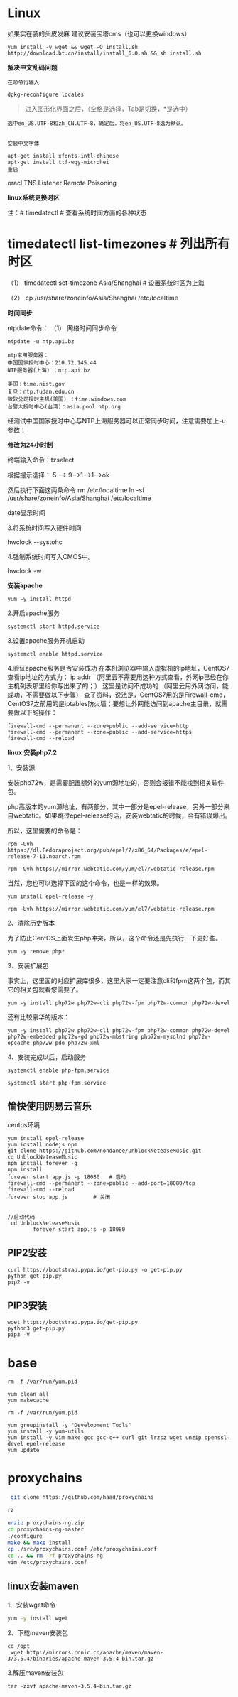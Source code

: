 # Linux

如果实在装的头皮发麻 建议安装宝塔cms（也可以更换windows）


```
yum install -y wget && wget -O install.sh http://download.bt.cn/install/install_6.0.sh && sh install.sh
```


**解决中文乱码问题**
```
在命令行输入

dpkg-reconfigure locales
```
> 进入图形化界面之后，（空格是选择，Tab是切换，*是选中）
```
选中en_US.UTF-8和zh_CN.UTF-8，确定后，将en_US.UTF-8选为默认。


安装中文字体

apt-get install xfonts-intl-chinese 
apt-get install ttf-wqy-microhei
重启
```


oracl TNS Listener Remote Poisoning

**linux系统更换时区**

注：# timedatectl # 查看系统时间方面的各种状态

# timedatectl list-timezones # 列出所有时区

（1） timedatectl set-timezone Asia/Shanghai # 设置系统时区为上海

（2） cp /usr/share/zoneinfo/Asia/Shanghai /etc/localtime


**时间同步**

ntpdate命令： 
（1） 网络时间同步命令 

```
ntpdate -u ntp.api.bz
```
```
ntp常用服务器： 
中国国家授时中心：210.72.145.44 
NTP服务器(上海) ：ntp.api.bz

美国：time.nist.gov 
复旦：ntp.fudan.edu.cn 
微软公司授时主机(美国) ：time.windows.com 
台警大授时中心(台湾)：asia.pool.ntp.org
```

经测试中国国家授时中心与NTP上海服务器可以正常同步时间，注意需要加上-u参数！

**修改为24小时制**

终端输入命令：tzselect

根据提示选择：
5 --> 9-->1-->1-->ok

然后执行下面这两条命令
rm /etc/localtime
ln -sf /usr/share/zoneinfo/Asia/Shanghai /etc/localtime

date显示时间

3.将系统时间写入硬件时间

 hwclock --systohc

4.强制系统时间写入CMOS中。

hwclock -w 


**安装apache**
```
yum -y install httpd
```
2.开启apache服务
```
systemctl start httpd.service
```
3.设置apache服务开机启动
```
systemctl enable httpd.service
```
4.验证apache服务是否安装成功
在本机浏览器中输入虚拟机的ip地址，CentOS7查看ip地址的方式为：
ip addr
（阿里云不需要用这种方式查看，外网ip已经在你主机列表那里给你写出来了的；）
这里是访问不成功的
（阿里云用外网访问，能成功，不需要做以下步骤）
查了资料，说法是，CentOS7用的是Firewall-cmd，CentOS7之前用的是iptables防火墙；要想让外网能访问到apache主目录，就需要做以下的操作：
```
firewall-cmd --permanent --zone=public --add-service=http
firewall-cmd --permanent --zone=public --add-service=https
firewall-cmd --reload
```

**linux 安装php7.2**

1、安装源

安装php72w，是需要配置额外的yum源地址的，否则会报错不能找到相关软件包。

php高版本的yum源地址，有两部分，其中一部分是epel-release，另外一部分来自webtatic。如果跳过epel-release的话，安装webtatic的时候，会有错误爆出。

所以，这里需要的命令是：
```
rpm -Uvh https://dl.Fedoraproject.org/pub/epel/7/x86_64/Packages/e/epel-release-7-11.noarch.rpm

rpm -Uvh https://mirror.webtatic.com/yum/el7/webtatic-release.rpm
```

当然，您也可以选择下面的这个命令，也是一样的效果。
```
yum install epel-release -y

rpm -Uvh https://mirror.webtatic.com/yum/el7/webtatic-release.rpm
```

2、清除历史版本

为了防止CentOS上面发生php冲突，所以，这个命令还是先执行一下更好些。
```
yum -y remove php*
```


3、安装扩展包

事实上，这里面的对应扩展库很多，这里大家一定要注意cli和fpm这两个包，而其它的相关包就看您需要了。
```
yum -y install php72w php72w-cli php72w-fpm php72w-common php72w-devel
```

还有比较豪华的版本：
```
yum -y install php72w php72w-cli php72w-fpm php72w-common php72w-devel php72w-embedded php72w-gd php72w-mbstring php72w-mysqlnd php72w-opcache php72w-pdo php72w-xml
```

4、安装完成以后，启动服务
```
systemctl enable php-fpm.service

systemctl start php-fpm.service
```


## 愉快使用网易云音乐

centos环境
```
yum install epel-release
yum install nodejs npm
git clone https://github.com/nondanee/UnblockNeteaseMusic.git
cd UnblockNeteaseMusic
npm install forever -g
npm install
forever start app.js -p 18080   # 启动
firewall-cmd --permanent --zone=public --add-port=18080/tcp
firewall-cmd --reload
forever stop app.js        # 关闭


//启动代码
 cd UnblockNeteaseMusic
        forever start app.js -p 18080
```


## PIP2安装

```
curl https://bootstrap.pypa.io/get-pip.py -o get-pip.py
python get-pip.py
pip2 -v
```




## PIP3安装

```
wget https://bootstrap.pypa.io/get-pip.py 
python3 get-pip.py 
pip3 -V
```


# base
```
rm -f /var/run/yum.pid

yum clean all
yum makecache

rm -f /var/run/yum.pid

yum groupinstall -y "Development Tools"
yum install -y yum-utils
yum install -y vim make gcc gcc-c++ curl git lrzsz wget unzip openssl-devel epel-release
yum update
```



# proxychains
```bash
 git clone https://github.com/haad/proxychains

rz

unzip proxychains-ng.zip
cd proxychains-ng-master
./configure
make && make install
cp ./src/proxychains.conf /etc/proxychains.conf
cd .. && rm -rf proxychains-ng
vim /etc/proxychains.conf
```


## linux安装maven


1、安装wget命令
```bash
yum -y install wget
```
2、下载maven安装包
```
cd /opt
 wget http://mirrors.cnnic.cn/apache/maven/maven-3/3.5.4/binaries/apache-maven-3.5.4-bin.tar.gz
```

3.解压maven安装包
```
tar -zxvf apache-maven-3.5.4-bin.tar.gz
```






